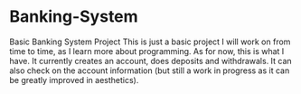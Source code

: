 # Banking-System
Basic Banking System Project
This is just a basic project I will work on from time to time, as I learn more about programming. As for now, this is what I have.
It currently creates an account, does deposits and withdrawals. It can also check on the account information (but still a work in progress as it can be greatly improved in aesthetics).
